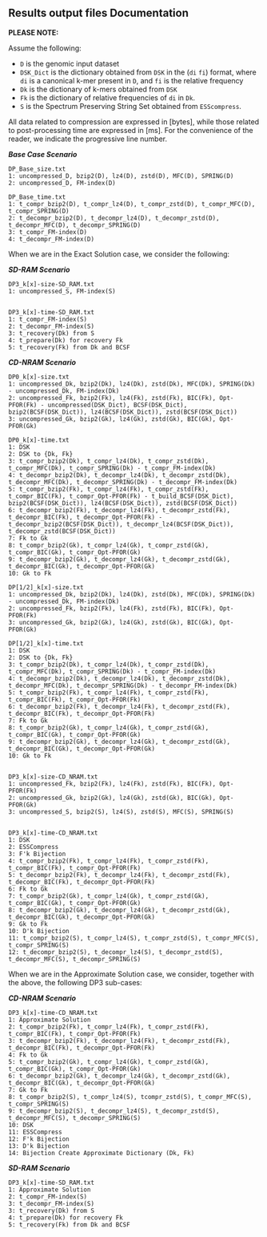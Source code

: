 ## Results output files Documentation

**PLEASE NOTE:** 

Assume the following: 
- `D` is the genomic input dataset 
- `DSK_Dict` is the dictionary obtained from `DSK` in the (`di` `fi`) format, where `di` is a canonical k-mer present in `D`, and `fi` is the relative frequency
- `Dk` is the dictionary of k-mers obtained from `DSK`
- `Fk` is the dictionary of relative frequencies of `di` in `Dk`.
- `S` is the Spectrum Preserving String Set obtained from `ESScompress`. 
 
All data related to compression are expressed in [bytes], while those related to post-processing time are expressed in [ms]. For the convenience of the reader, we indicate the progressive line number.


***Base Case Scenario***

```
DP_Base_size.txt
1: uncompressed_D, bzip2(D), lz4(D), zstd(D), MFC(D), SPRING(D)
2: uncompressed_D, FM-index(D)

DP_Base_time.txt
1: t_compr_bzip2(D), t_compr_lz4(D), t_compr_zstd(D), t_compr_MFC(D), t_compr_SPRING(D)
2: t_decompr_bzip2(D), t_decompr_lz4(D), t_decompr_zstd(D), t_decompr_MFC(D), t_decompr_SPRING(D)
3: t_compr_FM-index(D)
4: t_decompr_FM-index(D)
```

When we are in the Exact Solution case, we consider the following:

***SD-RAM Scenario***

```
DP3_k[x]-size-SD_RAM.txt
1: uncompressed_S, FM-index(S)


DP3_k[x]-time-SD_RAM.txt
1: t_compr_FM-index(S)
2: t_decompr_FM-index(S)
3: t_recovery(Dk) from S
4: t_prepare(Dk) for recovery Fk
5: t_recovery(Fk) from Dk and BCSF
```



***CD-NRAM Scenario***

```
DP0_k[x]-size.txt
1: uncompressed_Dk, bzip2(Dk), lz4(Dk), zstd(Dk), MFC(Dk), SPRING(Dk) - uncompressed_Dk, FM-index(Dk)
2: uncompressed_Fk, bzip2(Fk), lz4(Fk), zstd(Fk), BIC(Fk), Opt-PFOR(Fk) - uncompressed(DSK_Dict), BCSF(DSK_Dict), bzip2(BCSF(DSK_Dict)), lz4(BCSF(DSK_Dict)), zstd(BCSF(DSK_Dict))
3: uncompressed_Gk, bzip2(Gk), lz4(Gk), zstd(Gk), BIC(Gk), Opt-PFOR(Gk) 

DP0_k[x]-time.txt
1: DSK
2: DSK to {Dk, Fk}
3: t_compr_bzip2(Dk), t_compr_lz4(Dk), t_compr_zstd(Dk), t_compr_MFC(Dk), t_compr_SPRING(Dk) - t_compr_FM-index(Dk)
4: t_decompr_bzip2(Dk), t_decompr_lz4(Dk), t_decompr_zstd(Dk), t_decompr_MFC(Dk), t_decompr_SPRING(Dk) - t_decompr_FM-index(Dk)
5: t_compr_bzip2(Fk), t_compr_lz4(Fk), t_compr_zstd(Fk), t_compr_BIC(Fk), t_compr_Opt-PFOR(Fk) - t_build_BCSF(DSK_Dict), bzip2(BCSF(DSK_Dict)), lz4(BCSF(DSK_Dict)), zstd(BCSF(DSK_Dict))
6: t_decompr_bzip2(Fk), t_decompr_lz4(Fk), t_decompr_zstd(Fk), t_decompr_BIC(Fk), t_decompr_Opt-PFOR(Fk) - t_decompr_bzip2(BCSF(DSK_Dict)), t_decompr_lz4(BCSF(DSK_Dict)), t_decompr_zstd(BCSF(DSK_Dict))
7: Fk to Gk
8: t_compr_bzip2(Gk), t_compr_lz4(Gk), t_compr_zstd(Gk), t_compr_BIC(Gk), t_compr_Opt-PFOR(Gk)
9: t_decompr_bzip2(Gk), t_decompr_lz4(Gk), t_decompr_zstd(Gk), t_decompr_BIC(Gk), t_decompr_Opt-PFOR(Gk)
10: Gk to Fk

DP[1/2]_k[x]-size.txt
1: uncompressed_Dk, bzip2(Dk), lz4(Dk), zstd(Dk), MFC(Dk), SPRING(Dk) - uncompressed_Dk, FM-index(Dk)
2: uncompressed_Fk, bzip2(Fk), lz4(Fk), zstd(Fk), BIC(Fk), Opt-PFOR(Fk)
3: uncompressed_Gk, bzip2(Gk), lz4(Gk), zstd(Gk), BIC(Gk), Opt-PFOR(Gk) 

DP[1/2]_k[x]-time.txt
1: DSK
2: DSK to {Dk, Fk}
3: t_compr_bzip2(Dk), t_compr_lz4(Dk), t_compr_zstd(Dk), t_compr_MFC(Dk), t_compr_SPRING(Dk) - t_compr_FM-index(Dk)
4: t_decompr_bzip2(Dk), t_decompr_lz4(Dk), t_decompr_zstd(Dk), t_decompr_MFC(Dk), t_decompr_SPRING(Dk) - t_decompr_FM-index(Dk)
5: t_compr_bzip2(Fk), t_compr_lz4(Fk), t_compr_zstd(Fk), t_compr_BIC(Fk), t_compr_Opt-PFOR(Fk)
6: t_decompr_bzip2(Fk), t_decompr_lz4(Fk), t_decompr_zstd(Fk), t_decompr_BIC(Fk), t_decompr_Opt-PFOR(Fk)
7: Fk to Gk
8: t_compr_bzip2(Gk), t_compr_lz4(Gk), t_compr_zstd(Gk), t_compr_BIC(Gk), t_compr_Opt-PFOR(Gk)
9: t_decompr_bzip2(Gk), t_decompr_lz4(Gk), t_decompr_zstd(Gk), t_decompr_BIC(Gk), t_decompr_Opt-PFOR(Gk)
10: Gk to Fk


DP3_k[x]-size-CD_NRAM.txt
1: uncompressed_Fk, bzip2(Fk), lz4(Fk), zstd(Fk), BIC(Fk), Opt-PFOR(Fk)
2: uncompressed_Gk, bzip2(Gk), lz4(Gk), zstd(Gk), BIC(Gk), Opt-PFOR(Gk)
3: uncompressed_S, bzip2(S), lz4(S), zstd(S), MFC(S), SPRING(S)


DP3_k[x]-time-CD_NRAM.txt
1: DSK
2: ESSCompress
3: F'k Bijection
4: t_compr_bzip2(Fk), t_compr_lz4(Fk), t_compr_zstd(Fk), t_compr_BIC(Fk), t_compr_Opt-PFOR(Fk)
5: t_decompr_bzip2(Fk), t_decompr_lz4(Fk), t_decompr_zstd(Fk), t_decompr_BIC(Fk), t_decompr_Opt-PFOR(Fk) 
6: Fk to Gk
7: t_compr_bzip2(Gk), t_compr_lz4(Gk), t_compr_zstd(Gk), t_compr_BIC(Gk), t_compr_Opt-PFOR(Gk)
8: t_decompr_bzip2(Gk), t_decompr_lz4(Gk), t_decompr_zstd(Gk), t_decompr_BIC(Gk), t_decompr_Opt-PFOR(Gk) 
9: Gk to Fk
10: D'k Bijection  
11: t_compr_bzip2(S), t_compr_lz4(S), t_compr_zstd(S), t_compr_MFC(S), t_compr_SPRING(S)
12: t_decompr_bzip2(S), t_decompr_lz4(S), t_decompr_zstd(S), t_decompr_MFC(S), t_decompr_SPRING(S)

```

When we are in the Approximate Solution case, we consider, together with the above, the following DP3 sub-cases:

***CD-NRAM Scenario***
```
DP3_k[x]-time-CD_NRAM.txt
1: Approximate Solution
2: t_compr_bzip2(Fk), t_compr_lz4(Fk), t_compr_zstd(Fk), t_compr_BIC(Fk), t_compr_Opt-PFOR(Fk)
3: t_decompr_bzip2(Fk), t_decompr_lz4(Fk), t_decompr_zstd(Fk), t_decompr_BIC(Fk), t_decompr_Opt-PFOR(Fk) 
4: Fk to Gk
5: t_compr_bzip2(Gk), t_compr_lz4(Gk), t_compr_zstd(Gk), t_compr_BIC(Gk), t_compr_Opt-PFOR(Gk)
6: t_decompr_bzip2(Gk), t_decompr_lz4(Gk), t_decompr_zstd(Gk), t_decompr_BIC(Gk), t_decompr_Opt-PFOR(Gk) 
7: Gk to Fk
8: t_compr_bzip2(S), t_compr_lz4(S), tcompr_zstd(S), t_compr_MFC(S), t_compr_SPRING(S)
9: t_decompr_bzip2(S), t_decompr_lz4(S), t_decompr_zstd(S), t_decompr_MFC(S), t_decompr_SPRING(S)
10: DSK
11: ESSCompress
12: F'k Bijection
13: D'k Bijection
14: Bijection Create Approximate Dictionary (Dk, Fk)
```

***SD-RAM Scenario***
```
DP3_k[x]-time-SD_RAM.txt
1: Approximate Solution
2: t_compr_FM-index(S)
3: t_decompr_FM-index(S)
3: t_recovery(Dk) from S
4: t_prepare(Dk) for recovery Fk
5: t_recovery(Fk) from Dk and BCSF
```
